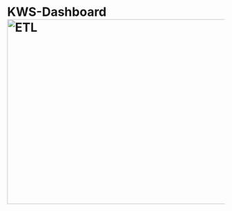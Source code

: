 # KWS-Dashboard<img width="901" height="429" alt="ETL" src="https://github.com/user-attachments/assets/d0e74051-b25b-48ec-86b3-e3729052abd5" />

